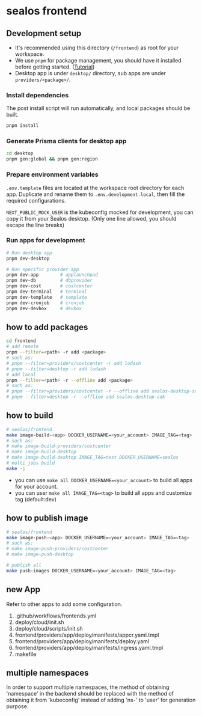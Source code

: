 # sealos frontend

## Development setup

- It's recommended using this directory (`/frontend`) as root for your workspace.
- We use `pnpm` for package management, you should have it installed before getting started. ([Tutorial](https://pnpm.io/installation))
- Desktop app is under `desktop/` directory, sub apps are under `providers/<package>/`.

### Install dependencies

The post install script will run automatically, and local packages should be built.

```sh
pnpm install
```

### Generate Prisma clients for desktop app

```sh
cd desktop
pnpm gen:global && pnpm gen:region
```

### Prepare environment variables

`.env.template` files are located at the workspace root directory for each app. Duplicate and rename them to `.env.development.local`, then fill the required configurations.

`NEXT_PUBLIC_MOCK_USER` is the kubeconfig mocked for development, you can copy it from your Sealos desktop. (Only one line allowed, you should escape the line breaks)

### Run apps for development

```sh
# Run desktop app
pnpm dev-desktop

# Run specific provider app
pnpm dev-app        # applaunchpad
pnpm dev-db         # dbprovider
pnpm dev-cost       # costcenter
pnpm dev-terminal   # terminal
pnpm dev-template   # template
pnpm dev-cronjob    # cronjob
pnpm dev-devbox     # devbox
```

## how to add packages

```bash
cd frontend
# add remote
pnpm --filter=<path> -r add <package>
# such as:
# pnpm --filter=providers/costcenter -r add lodash
# pnpm --filter=desktop -r add lodash
# add local
pnpm --filter=<path> -r --offline add <package>
# such as:
# pnpm --filter=providers/costcenter -r --offline add sealos-desktop-sdk
# pnpm --filter=desktop -r --offline add sealos-desktop-sdk
```

## how to build

```bash
# sealos/frontend
make image-build-<app> DOCKER_USERNAME=<your_account> IMAGE_TAG=<tag>
# such as:
# make image-build-providers/costcenter
# make image-build-desktop
# make image-build-desktop IMAGE_TAG=test DOCKER_USERNAME=sealos
# multi jobs build
make -j
```

- you can use `make all DOCKER_USERNAME=<your_account>` to build all apps for your account.
- you can user `make all IMAGE_TAG=<tag>` to build all apps and customize tag (default:dev)

## how to publish image

```bash
# sealos/frontend
make image-push-<app> DOCKER_USERNAME=<your_account> IMAGE_TAG=<tag>
# such as:
# make image-push-providers/costcenter
# make image-push-desktop

# publish all
make push-images DOCKER_USERNAME=<your_account> IMAGE_TAG=<tag>
```

## new App

Refer to other apps to add some configuration.

1. .github/workflows/frontends.yml
2. deploy/cloud/init.sh
3. deploy/cloud/scripts/init.sh
4. frontend/providers/app/deploy/manifests/appcr.yaml.tmpl
5. frontend/providers/app/deploy/manifests/deploy.yaml
6. frontend/providers/app/deploy/manifests/ingress.yaml.tmpl
7. makefile

## multiple namespaces

In order to support multiple namespaces, the method of obtaining 'namespace' in the
backend should be replaced with the method of obtaining it from 'kubeconfig' instead
of adding 'ns-' to 'user' for generation purpose.
